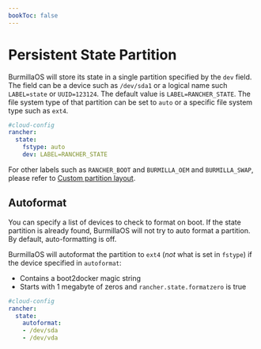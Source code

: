```yaml
---
bookToc: false
---
```

# Persistent State Partition

BurmillaOS will store its state in a single partition specified by the `dev` field.  The field can be a device such as `/dev/sda1` or a logical name such `LABEL=state` or `UUID=123124`.  The default value is `LABEL=RANCHER_STATE`.  The file system type of that partition can be set to `auto` or a specific file system type such as `ext4`.

```yaml
#cloud-config
rancher:
  state:
    fstype: auto
    dev: LABEL=RANCHER_STATE
```

For other labels such as `RANCHER_BOOT` and `BURMILLA_OEM` and `BURMILLA_SWAP`, please refer to [Custom partition layout](/docs/storage/custom-partition-layout).

## Autoformat

You can specify a list of devices to check to format on boot. If the state partition is already found, BurmillaOS will not try to auto format a partition. By default, auto-formatting is off.

BurmillaOS will autoformat the partition to `ext4` (_not_ what is set in `fstype`) if the device specified in `autoformat`:

* Contains a boot2docker magic string
* Starts with 1 megabyte of zeros and `rancher.state.formatzero` is true


```yaml
#cloud-config
rancher:
  state:
    autoformat:
    - /dev/sda
    - /dev/vda
```

